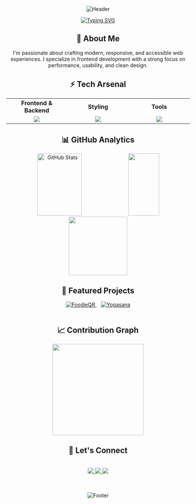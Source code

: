 <div align="center">
  
  ![Header](https://capsule-render.vercel.app/api?type=rect&color=0:FF00FF,100:00FFFF&height=140&section=header&text=Hi,%20I'm%20Sahil%20Kadavekar&fontSize=55&animation=twinkling&fontColor=FFFFFF&fontAlignY=30&desc=Frontend%20Developer%20|%20Backend%20Curious&descAlignY=75&descAlign=50&descSize=25)

</div>

<p align="center">
  <a href="https://git.io/typing-svg">
    <img src="https://readme-typing-svg.demolab.com?font=Fira+Code&weight=600&size=22&duration=4000&pause=1000&color=FF00FF&center=true&vCenter=true&random=false&width=435&lines=Crafting+Digital+Experiences;Problem+Solver;Code+Architect;Innovation+Driver" alt="Typing SVG" />
  </a>
</p>

<h2 align="center">🚀 About Me</h2>
<div align="center">
  <p>
    I'm passionate about crafting modern, responsive, and accessible web experiences. I specialize in frontend development with a strong focus on performance, usability, and clean design.
  </p>
</div>

<h2 align="center">⚡ Tech Arsenal</h2>

<div align="center">
  <table>
    <tr align="center">
      <td width="33%"><strong>Frontend & Backend</strong></td>
      <td width="33%"><strong>Styling</strong></td>
      <td width="33%"><strong>Tools</strong></td>
    </tr>
    <tr align="center">
      <td><img src="https://skillicons.dev/icons?i=html,css,js,ts,react,nextjs,vite,nodejs" style="max-width:100%"/></td>
      <td><img src="https://skillicons.dev/icons?i=tailwind,materialui,styledcomponents,bootstrap" style="max-width:100%"/></td>
      <td><img src="https://skillicons.dev/icons?i=git,github,vscode,npm,firebase" style="max-width:100%"/></td>
    </tr>
  </table>
</div>

<h2 align="center">📊 GitHub Analytics</h2>
<div align="center">
  <img width="49%" height="170px" src="https://github-readme-stats.vercel.app/api?username=Sahil-K712&show_icons=true&count_private=true&hide_border=true&title_color=6FA4FC&icon_color=6FA4FC&text_color=c9d1d9&bg_color=0d1117" alt="GitHub Stats" /> 
  <img width="41%" height="170px" src="https://github-readme-stats.vercel.app/api/top-langs/?username=Sahil-K712&layout=compact&hide_border=true&title_color=6FA4FC&text_color=c9d1d9&bg_color=0d1117" />
</div>

<div align="center">
  <img height="160px" src="https://github-readme-streak-stats.herokuapp.com/?user=Sahil-K712&theme=tokyonight&hide_border=true" />
</div>

<h2 align="center">🎯 Featured Projects</h2>

<div align="center">
  <a href="https://github.com/Sahil-K712/FoodieQR">
    <img src="https://img.shields.io/badge/🍽️%20FoodieQR-A%20digital%20menu%20platform%20with%20QR%20scanning-FF00FF?style=for-the-badge&labelColor=0D1117&logoColor=white" alt="FoodieQR" />
  </a>
  &nbsp;&nbsp;
  <a href="https://github.com/Sahil-K712/Yogasana">
    <img src="https://img.shields.io/badge/🧘%20Yogasana-AI--powered%20yoga%20pose%20detection%20app-00FFFF?style=for-the-badge&labelColor=0D1117&logoColor=white" alt="Yogasana" />
  </a>
</div>

<br>




<h2 align="center">📈 Contribution Graph</h2>
<div align="center">
  <img height="250px" src="https://github-readme-activity-graph.vercel.app/graph?username=Sahil-K712&theme=react-dark&hide_border=true&area=true" />
</div>

<h2 align="center">🤝 Let's Connect</h2>
<br>
<div align="center">
  <a href="https://my-portfolio-sahils-projects-7cdf7e66.vercel.app/">
    <img src="https://img.shields.io/badge/Portfolio-FF5722?style=for-the-badge&logo=google-chrome&logoColor=white" />
  </a>
    <a href="www.linkedin.com/in/sahil-k-b9945234b">
    <img src="https://img.shields.io/badge/LinkedIn-0077B5?style=for-the-badge&logo=linkedin&logoColor=white" />
  </a>
  <a href="mailto:sahilkadavekar444@gmail.com">
    <img src="https://img.shields.io/badge/Gmail-D14836?style=for-the-badge&logo=gmail&logoColor=white" />
  </a>
</div>

<br>



<div align="center">

<br>
  
  ![Footer](https://capsule-render.vercel.app/api?type=rect&color=0:FF00FF,100:00FFFF&height=100&section=footer&text=Thanks%20for%20visiting!&fontSize=40&fontColor=FFFFFF&animation=twinkling&reversal=true)

</div>
